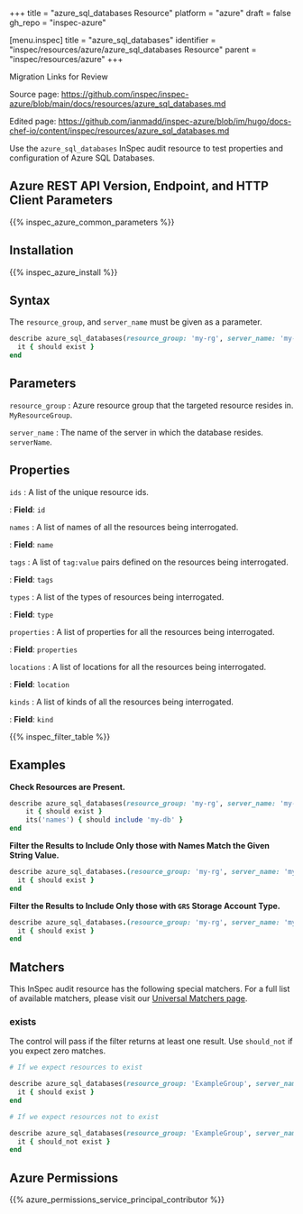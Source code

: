 +++
title = "azure_sql_databases Resource"
platform = "azure"
draft = false
gh_repo = "inspec-azure"

[menu.inspec]
title = "azure_sql_databases"
identifier = "inspec/resources/azure/azure_sql_databases Resource"
parent = "inspec/resources/azure"
+++

<div class="admonition-note">
<p class="admonition-note-title">Migration Links for Review</p>
<div class="admonition-note-text">
<p>Source page: <a href="https://github.com/inspec/inspec-azure/blob/main/docs/resources/azure_sql_databases.md">https://github.com/inspec/inspec-azure/blob/main/docs/resources/azure_sql_databases.md</a></p>
<p>Edited page: <a href="https://github.com/ianmadd/inspec-azure/blob/im/hugo/docs-chef-io/content/inspec/resources/azure_sql_databases.md">https://github.com/ianmadd/inspec-azure/blob/im/hugo/docs-chef-io/content/inspec/resources/azure_sql_databases.md</a></p>
</div>
</div>


Use the `azure_sql_databases` InSpec audit resource to test properties and configuration of Azure SQL Databases.

## Azure REST API Version, Endpoint, and HTTP Client Parameters

{{% inspec_azure_common_parameters %}}

## Installation

{{% inspec_azure_install %}}

## Syntax

The `resource_group`, and `server_name` must be given as a parameter.
```ruby
describe azure_sql_databases(resource_group: 'my-rg', server_name: 'my-server') do
  it { should exist }
end
```

## Parameters

`resource_group`
: Azure resource group that the targeted resource resides in. `MyResourceGroup`.

`server_name`
: The name of the server in which the database resides. `serverName`.

## Properties

`ids`
: A list of the unique resource ids.

: **Field**: `id`

`names`
: A list of names of all the resources being interrogated.

: **Field**: `name`

`tags`
: A list of `tag:value` pairs defined on the resources being interrogated.

: **Field**: `tags`

`types`
: A list of the types of resources being interrogated.

: **Field**: `type`

`properties`
: A list of properties for all the resources being interrogated.

: **Field**: `properties`

`locations`
: A list of locations for all the resources being interrogated.

: **Field**: `location`

`kinds`
: A list of kinds of all the resources being interrogated.

: **Field**: `kind`

{{% inspec_filter_table %}}

## Examples

**Check Resources are Present.**

````ruby
describe azure_sql_databases(resource_group: 'my-rg', server_name: 'my-server') do
    it { should exist }
    its('names') { should include 'my-db' }
end
````
**Filter the Results to Include Only those with Names Match the Given String Value.**

```ruby
describe azure_sql_databases.(resource_group: 'my-rg', server_name: 'my-server').where{ name.eql?('production-db') } do
  it { should exist }
end
```
**Filter the Results to Include Only those with `GRS` Storage Account Type.**

```ruby
describe azure_sql_databases.(resource_group: 'my-rg', server_name: 'my-server').where{ properties[:storageAccountType] == 'GRS' } do
  it { should exist }
end
```

## Matchers

This InSpec audit resource has the following special matchers. For a full list of available matchers, please visit our [Universal Matchers page](https://www.inspec.io/docs/reference/matchers/).

### exists

The control will pass if the filter returns at least one result. Use `should_not` if you expect zero matches.
```ruby
# If we expect resources to exist

describe azure_sql_databases(resource_group: 'ExampleGroup', server_name: 'my-server') do
  it { should exist }
end

# If we expect resources not to exist

describe azure_sql_databases(resource_group: 'ExampleGroup', server_name: 'my-server') do
  it { should_not exist }
end
```

## Azure Permissions

{{% azure_permissions_service_principal_contributor %}}
